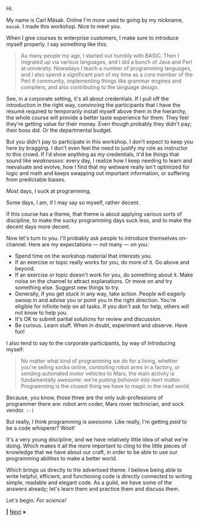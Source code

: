 Hi.

My name is Carl Mäsak. Online I'm more used to going by my nickname, `masak`.
I made this workshop. Nice to meet you.

When I give courses to enterprise customers, I make sure to introduce myself
properly. I say something like this:

> As many people my age, I started out humbly with BASIC. Then I migrated up
> via various languages, and I did a bunch of Java and Perl at university.
> Nowadays I teach a number of programming languages, and I also spend a
> significant part of my time as a core member of the Perl 6 community,
> implementing things like grammar engines and compilers, and also contributing
> to the language design.

See, in a corporate setting, it's all about credentials. If I pull off the
introduction in the right way, convincing the participants that I have the
résumé required to temporarily install myself above them in the hierarchy, the
whole course will provide a better taste experience for them. They feel they're
getting value for their money. Even though probably they didn't pay; their boss
did. Or the departmental budget.

But you didn't pay to participate in this workshop. I don't expect to keep you
here by bragging. I don't even feel the need to justify my role as instructor
to this crowd. If I'd show anything as my credentials, it'd be things that
sound like *weaknesses*: every day, I realize how I keep needing to learn and
reevaluate and evolve, how I find that my wetware really isn't optimized for
logic and math and keeps swapping out important information, or suffering from
predictable biases.

Most days, I suck at programming.

Some days, I am, if I may say so myself, rather decent.

If this course has a theme, that theme is about applying various sorts of
discipline, to make the sucky programming days suck less, and to make the
decent days more decent.

Now let's turn to you. I'll probably ask people to introduce themselves
on-channel. Here are my expectations &mdash; not many &mdash; on you:

* Spend time on the workshop material that interests you.
* If an exercise or topic really works for you, do more of it. Go above and
  beyond.
* If an exercise or topic doesn't work for you, do something about it.
  Make noise on the channel to attract explanations. Or move on and try
  something else. Suggest new things to try.
* Generally, if you get stuck in any way, take action. People will eagerly
  swoop in and advise you or point you in the right direction. You're
  eligible for infinite help on all tasks. If you don't ask for help, others
  will not know to help you.
* It's OK to submit partial solutions for review and discussion.
* Be curious. Learn stuff. When in doubt, experiment and observe. Have fun!

I also tend to say to the corporate participants, by way of introducing myself:

> No matter what kind of programming we do for a living, whether you're selling
> socks online, controlling robot arms in a factory, or sending automated motor
> vehicles to Mars, the main activity is fundamentally awesome: we're *putting
> behavior into inert matter*. Programming is the closest thing we have to magic
> in the read world.

Because, you know, those three are the only sub-professions of programmer there
are: robot arm coder, Mars rover technician, and sock vendor. `:-)`

But really, I think programming is *awesome*. Like really, I'm getting *paid*
to be a code whisperer? Woot!

It's a very young discipline, and we have relatively little idea of what we're
doing. Which makes it all the more important to cling to the little pieces of
knowledge that we have about our craft, in order to be able to use our
programming abilities to make a better world.

Which brings us directly to the advertised theme. I believe being able to write
helpful, efficient, and functioning code is directly connected to writing
simple, readable and elegant code. As a guild, we have some of the answers
already; let's learn them and practice them and discuss them.

Let's begin. *For science!*

**|** [Next](JAPH.md) **»**
